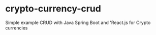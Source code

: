 # crypto-currency-crud
Simple example CRUD with Java Spring Boot and 'React.js for Crypto currencies
